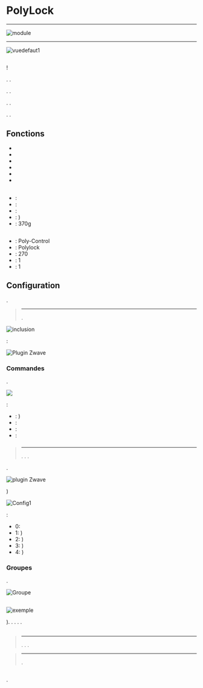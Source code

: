 # PolyLock

****

![module](images/polycontrol.polylock/module.jpg)

****

![vuedefaut1](images/polycontrol.polylock/vuedefaut1.jpg)

## 

 !

. .

. .

. .

. .

## Fonctions

-   
-   
-   
-   
-   
-   

## 

-    : 
-    : 
-    : 
-    : )
-    : 370g

## 

-    : Poly-Control
-    : Polylock
-    : 270
-    : 1
-    : 1

## Configuration

 [](https://doc.jeedom.com/en_US/plugins/automation%20protocol/openzwave/).

> ****
>
> .

![inclusion](images/polycontrol.polylock/inclusion.jpg)

 :

![Plugin Zwave](images/polycontrol.polylock/information.jpg)

### Commandes

.

![](images/polycontrol.polylock/commandes.jpg)

 :

-    : )
-    : 
-    : 
-    : 

### 

> ****
>
> . . .

.

![ plugin Zwave](images/plugin/bouton_configuration.jpg)

)

![Config1](images/polycontrol.polylock/config1.jpg)

 :

-   0: 
-   1: )
-   2: )
-   3: )
-   4: )

### Groupes

.

![Groupe](images/polycontrol.polylock/groupe.jpg)

## 

![exemple](images/polycontrol.polylock/exemple.jpg)

). . . . .

## 

### 

> ****
>
> . . .

> ****
>
> .

## 

.
